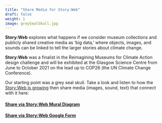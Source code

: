 ```yaml
---
title: "Share Media for Story:Web"
draft: false
weight: 1
image: greySealSkull.jpg
---
```

**Story:Web** explores what happens if we consider museum collections and publicly shared creative media as ‘big data,’ where objects, images, and sounds can be linked to tell the larger stories about climate change.

**Story:Web** was a finalist in the Reimagining Museums for Climate Action design challenge and will be exhibited at the Glasgow Science Centre from June to October 2021 on the lead up to COP26 (the UN Climate Change Conference).

Our starting point was a grey seal skull. Take a look and listen to how the [Story:Web is growing](/#storyweb) then share media (images, sound, text) that connect with it here:
#### [Share via Story:Web Mural Diagram](https://app.mural.co/t/openlab3486/m/openlab3486/1612530365152/0f61a364dceeaabff2d06258c71d29eb3a2e1774) 
#### [Share via Story:Web Google Form](https://forms.gle/LSFefgYDQeUg5To96)